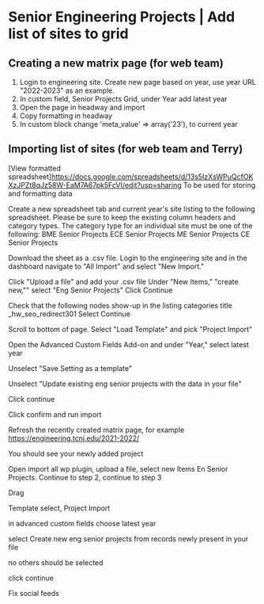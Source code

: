 # Senior Engineering Projects | Add list of sites to grid

## Creating a new matrix page (for web team)

1. Login to engineering site. Create new page based on year, use year URL "2022-2023" as an example.
2. In custom field, Senior Projects Grid, under Year add latest year
3. Open the page in headway and import
4. Copy formatting in headway
5. In custom block change 
	'meta_value'	=> array('23'), to current year


## Importing list of sites (for web team and Terry)
[View formatted spreadsheet]https://docs.google.com/spreadsheets/d/13s5IzXsWPuQcfOKXzJPZt8qJz58W-EaM7A67pk5FcVI/edit?usp=sharing
To be used for storing and formatting data

Create a new spreadsheet tab and current year's site listing to the following spreadsheet. Please be sure to keep the existing column headers and category types. The category type for an individual site must be one of the following:
BME Senior Projects
ECE Senior Projects
ME Senior Projects
CE Senior Projects

Download the sheet as a .csv file. Login to the engineering site and in the dashboard navigate to "All Import" and select "New Import."

Click "Upload a file" and add your .csv file
Under "New Items," "create new,"" select "Eng Senior Projects"
Click Continue

Check that the following nodes show-up in the listing
categories
title
_hw_seo_redirect301
Select Continue

Scroll to bottom of page. Select "Load Template" and pick "Project Import"

Open the Advanced Custom Fields Add-on and under "Year," select latest year

Unselect "Save Setting as a template"

Unselect "Update existing eng senior projects with the data in your file"

Click continue

Click confirm and run import

Refresh the recently created matrix page, for example https://engineering.tcnj.edu/2021-2022/

You should see your newly added project



Open import all wp plugin, upload a file, select new Items En Senior Projects. Continue to step 2, continue to step 3

Drag

Template select, Project Import

in advanced custom fields choose latest year

select Create new eng senior projects from records newly present in your file

no others should be selected

click continue

Fix social feeds
